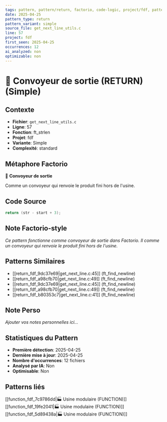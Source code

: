 ```yaml
---
tags: pattern, pattern/return, factorio, code-logic, project/fdf, pattern/variant/simple
date: 2025-04-25
pattern_type: return
pattern_variant: simple
source_file: get_next_line_utils.c
line: 57
project: fdf
first_seen: 2025-04-25
occurrences: 12
ai_analyzed: non
optimizable: non
---
```


# 🚚 Convoyeur de sortie (RETURN) (Simple)

## Contexte
- **Fichier**: `get_next_line_utils.c`
- **Ligne**: 57
- **Fonction**: ft_strlen
- **Projet**: fdf
- **Variante**: Simple
- **Complexité**: standard

## Métaphore Factorio
🚚 **Convoyeur de sortie**

Comme un convoyeur qui renvoie le produit fini hors de l'usine.

## Code Source
```c
return (str - start + 3);
```

## Note Factorio-style
*Ce pattern fonctionne comme convoyeur de sortie dans Factorio. Il comme un convoyeur qui renvoie le produit fini hors de l'usine.*

## Patterns Similaires
- [[return_fdf_9dc37e69|get_next_line.c:45]] (ft_find_newline)
- [[return_fdf_a98cfb70|get_next_line.c:49]] (ft_find_newline)
- [[return_fdf_9dc37e69|get_next_line.c:45]] (ft_find_newline)
- [[return_fdf_a98cfb70|get_next_line.c:49]] (ft_find_newline)
- [[return_fdf_b80353c7|get_next_line.c:41]] (ft_find_newline)

## Note Perso
*Ajouter vos notes personnelles ici...*

## Statistiques du Pattern
- **Première détection**: 2025-04-25
- **Dernière mise à jour**: 2025-04-25
- **Nombre d'occurrences**: 12 fichiers
- **Analysé par IA**: Non
- **Optimisable**: Non

## Patterns liés
[[function_fdf_7c9786dd|🏭 Usine modulaire (FUNCTION)]]
[[function_fdf_19fe2041|🏭 Usine modulaire (FUNCTION)]]
[[function_fdf_5d89438a|🏭 Usine modulaire (FUNCTION)]]
